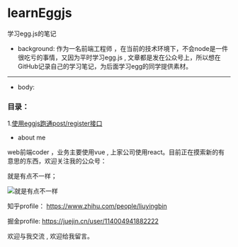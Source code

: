 # learnEggjs

学习egg.js的笔记

- background:
  作为一名前端工程师 ，在当前的技术环境下，不会node是一件很吃亏的事情，又因为平时学习egg.js , 文章都是发在公众号上，所以想在GitHub记录自己的学习笔记，为后面学习egg的同学提供素材。
****
- body:
### 目录：

1.[使用eggjs跑通post/register接口](https://github.com/liuyingbin1922/learnEggjs/blob/main/docs/eggjs%E5%AE%9E%E7%8E%B0get%26%26post%E6%93%8D%E4%BD%9C.md)



- about me 

web前端coder ，业务主要使用vue , 上家公司使用react。目前正在摸索新的有意思的东西，欢迎关注我的公众号：

就是有点不一样；

![就是有点不一样](https://i.loli.net/2021/05/09/x4g8OXPGq3Ry2FD.jpg)

知乎profile：
https://www.zhihu.com/people/liuyingbin

掘金profile:
https://juejin.cn/user/114004941882222

欢迎与我交流 , 欢迎给我留言。







